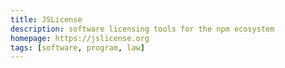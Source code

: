 ```yaml
---
title: JSLicense
description: software licensing tools for the npm ecosystem
homepage: https://jslicense.org
tags: [software, program, law]
---
```

